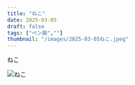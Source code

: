 ```yaml
---
title: "ねこ"
date: 2025-03-05
draft: false
tags: ["ペン画",""]
thumbnail: "/images/2025-03-05ねこ.jpeg"
---
```


ねこ

![ねこ](/images/2025-03-05ねこ.jpeg)